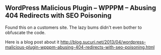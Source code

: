 ## WordPress Malicious Plugin – WPPPM – Abusing 404 Redirects with SEO Poisoning ##

Found this on a customers site. The lazy bums didn't even bother to obfuscate the code.

Here is a blog post about it
http://blog.sucuri.net/2013/04/wordpress-malicious-plugin-wpppm-abusing-404-redirects-with-seo-poisoning.html